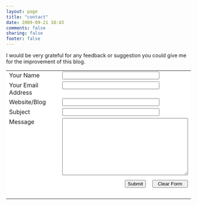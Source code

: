 ```yaml
---
layout: page
title: "contact"
date: 2009-09-21 18:43
comments: false
sharing: false
footer: false
---
```

I would be very grateful for any feedback or suggestion you could give me for the improvement of this blog.

<form method="post" action="http://www.emailmeform.com/fid.php?formid=622173" enctype="multipart/form-data" accept-charset="UTF-8">
<table cellpadding="2" cellspacing="0" border="0" bgcolor="#FFFFFF">
<tbody>
  <tr valign="top"> <td>Your Name</td> <td><input type="text" name="FieldData0" size="30"> </td></tr>
  <tr valign="top"> <td>Your Email Address </td> <td><input type="text" name="FieldData1" size="30"> </td></tr>
  <tr valign="top"> <td>Website/Blog </td> <td><input type="text" name="FieldData2" size="30"> </td></tr>
  <tr valign="top"> <td>Subject </td> <td><input type="text" name="FieldData3" size="30"> </td></tr>
  <tr valign="top"> <td>Message </td> <td><textarea name="FieldData4" cols="40" rows="10"></textarea><br> </td></tr>
  <tr> <td colspan="2"></td></tr><tr> <td> </td> <td align="right"><input type="text" name="hida2" value="" maxlength="100" size="3" style="display : none;"><input type="submit" class="btn" value="Submit" name="Submit">&nbsp; &nbsp; <input type="reset" class="btn" value="  Clear Form  " name="Clear"></td></tr>
  <tr><td colspan="2" align="center"><br></td></tr>
</tbody>
</table>
</form>
